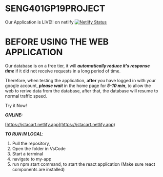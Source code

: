 # SENG401GP19PROJECT

Our Application is LIVE!! on netlify [![Netlify Status](https://api.netlify.com/api/v1/badges/05ab6f39-340e-4d54-a748-07ac93e8fbb6/deploy-status)](https://app.netlify.com/sites/jstacart/deploys)

# BEFORE USING THE WEB APPLICATION

Our database is on a free tier, it will ***automatically reduce it's response time*** if it did not receive requests in a long period of time.

Therefore, when testing the application, **after** you have logged in with your google account, ***please wait*** in the home page for ***5-10 min***, to allow the web to rerive data from the database, after that, the database will resume to normal traffic speed. 

Try it Now!

***ONLINE:***

[https://jstacart.netlify.app](https://jstacart.netlify.app) 

***TO RUN IN LOCAL***:

1. Pull the repository, 
2. Open the folder in VsCode
2. Start a terminal 
3. navigate to my-app
4. run npm start command, to start the react application  (Make sure react components are installed) 


